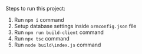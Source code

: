 Steps to run this project:

1. Run `npm i` command
2. Setup database settings inside `ormconfig.json` file
3. Run `npm run build-client` command
4. Run `npx tsc` command
5. Run `node build\index.js` command
